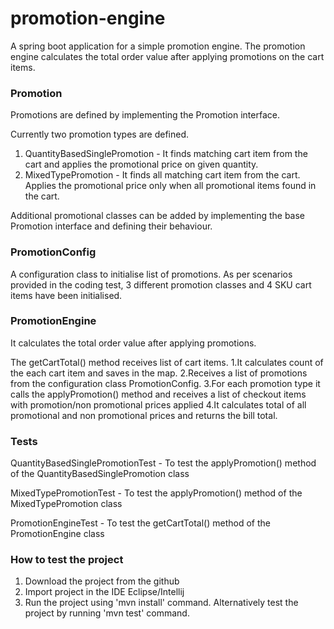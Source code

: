 # promotion-engine

A spring boot application for a simple promotion engine. The promotion engine calculates the total order value after applying promotions on the cart items.

### Promotion

Promotions are defined by implementing the Promotion interface. 

Currently two promotion types are defined. 
1. QuantityBasedSinglePromotion - It finds matching cart item from the cart and applies the promotional price on given quantity. 
2. MixedTypePromotion - It finds all matching cart item from the cart. Applies the promotional price only when all promotional items found in the cart. 

Additional promotional classes can be added by implementing the base Promotion interface and defining their behaviour.

### PromotionConfig

A configuration class to initialise list of promotions. 
As per scenarios provided in the coding test, 3 different promotion classes and 4 SKU cart items have been initialised. 

### PromotionEngine

It calculates the total order value after applying promotions.

The getCartTotal() method receives list of cart items.
1.It calculates count of the each cart item and saves in the map.
2.Receives a list of promotions from the configuration class PromotionConfig.
3.For each promotion type it calls the applyPromotion() method and receives a list of checkout items with promotion/non promotional prices applied 
4.It calculates total of all promotional and non promotional prices and returns the bill total.

### Tests

QuantityBasedSinglePromotionTest - To test the applyPromotion() method of the QuantityBasedSinglePromotion class

MixedTypePromotionTest - To test the applyPromotion() method of the MixedTypePromotion class

PromotionEngineTest - To test the getCartTotal() method of the PromotionEngine class

### How to test the project
1. Download the project from the github
2. Import project in the IDE Eclipse/Intellij
3. Run the project using 'mvn install' command. Alternatively test the project by running 'mvn test' command.


